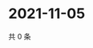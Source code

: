 # 2021-11-05

共 0 条

<!-- BEGIN WEIBO -->
<!-- 最后更新时间 Fri Nov 05 2021 05:10:11 GMT+0800 (China Standard Time) -->

<!-- END WEIBO -->
